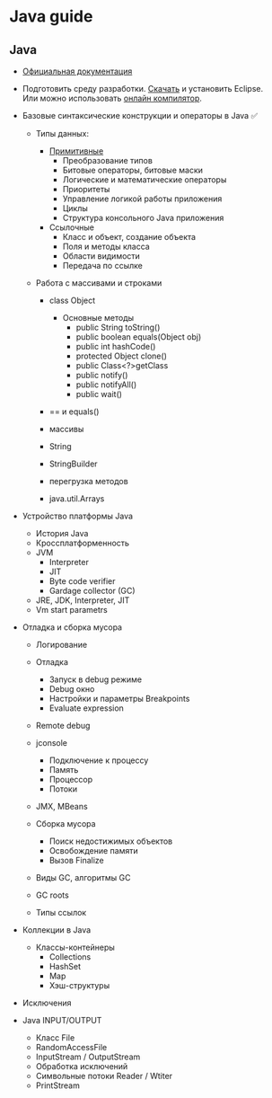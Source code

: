 # Java guide
## Java
- [Официальная документация](https://docs.oracle.com/javase/tutorial/java/)
- Подготовить среду разработки. [Скачать](https://www.eclipse.org/downloads/) и установить Eclipse.    
  Или можно использовать [онлайн компилятор](https://ideone.com/).
  
- Базовые синтаксические конструкции и операторы в Java :white_check_mark:
    - Типы данных:
        - [Примитивные](https://docs.oracle.com/javase/tutorial/java/nutsandbolts/datatypes.html)
            - Преобразование типов
            - Битовые операторы, битовые маски
            - Логические и математические операторы
            - Приоритеты
            - Управление логикой работы приложения 
            - Циклы 
            - Структура консольного Java приложения
        - Ссылочные 
            - Класс и объект, создание объекта
            - Поля и методы класса 
            - Области видимости
            - Передача по ссылке
            
    - Работа с массивами и строками
        - class Object
            - Основные методы 
                - public String toString()
                - public boolean equals(Object obj)
                - public int hashCode()
                - protected Object clone()
                - public Class<?>getClass
                - public notify()
                - public notifyAll()
                - public wait()
                
        - == и equals()
        - массивы 
        - String
        - StringBuilder
        - перегрузка методов
        - java.util.Arrays    
        
- Устройство платформы Java

    - История Java
    - Кроссплатформенность
    - JVM
        - Interpreter
        - JIT
        - Byte code verifier
        - Gardage collector (GC)
    - JRE, JDK, Interpreter, JIT
    - Vm start parametrs 
    
- Отладка и сборка мусора 
    - Логирование
    - Отладка 
        - Запуск в debug режиме
        - Debug окно
        - Настройки и параметры Breakpoints
        - Evaluate expression
    - Remote debug
    - jconsole
        - Подключение к процессу 
        - Память 
        - Процессор
        - Потоки
        
    - JMX, MBeans
    - Сборка мусора
        - Поиск недостижимых объектов
        - Освобождение памяти 
        - Вызов Finalize
        
    - Виды GC, алгоритмы GC
    - GC roots
    - Типы ссылок
    
- Коллекции в Java
    - Классы-контейнеры
        - Collections
        - HashSet
        - Map
        - Хэш-структуры
        
- Исключения

- Java INPUT/OUTPUT
    - Класс File
    - RandomAccessFile
    - InputStream / OutputStream
    - Обработка исключений
    - Символьные потоки Reader / Wtiter
    - PrintStream
    
    
